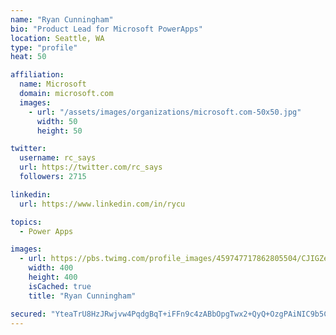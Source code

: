```yaml
---
name: "Ryan Cunningham"
bio: "Product Lead for Microsoft PowerApps"
location: Seattle, WA
type: "profile"
heat: 50

affiliation:
  name: Microsoft
  domain: microsoft.com
  images:
    - url: "/assets/images/organizations/microsoft.com-50x50.jpg"
      width: 50
      height: 50

twitter:
  username: rc_says
  url: https://twitter.com/rc_says
  followers: 2715

linkedin:
  url: https://www.linkedin.com/in/rycu

topics:
  - Power Apps

images:
  - url: https://pbs.twimg.com/profile_images/459747717862805504/CJIGZejd_400x400.png
    width: 400
    height: 400
    isCached: true
    title: "Ryan Cunningham"

secured: "YteaTrU8HzJRwjvw4PqdgBqT+iFFn9c4zABbOpgTwx2+QyQ+OzgPAiNIC9b5CHiINcz8Anywt1RI8SjGxp/tnmyOX8PCM5vNI8OnBjN8ng11cvyu+h/bqOqVpdK1G1NKTOK4xv/nZcg0R/XMEafWSNoMNQ2KKg1gWD2QXBcLc3neU4EK97FjgW+V6RhRip4GxOttdSjyCiXovVWOFOTnZ+I7JOWo5KOCFY5m+mHYG0L7MqVVrVwJ4WGQJuOz0QvPv9lB3WoJM/y9mQZGBxBolTqUWiM9Bl+uoq+OKxDvRgr47n8leuvloZMX3vBIzAEapjeNkqMsU5JC1WVNDBW9vanu1I8trTlXPUtn8bpg8O+6WEMCpqJesySSp+h7SYyr7bpI/f3JYYjBCTDuref4+03XrZtcvkakTlGWURtYhiY=;npRLmt0wq5/r26WUdJZVuQ=="
---
```


